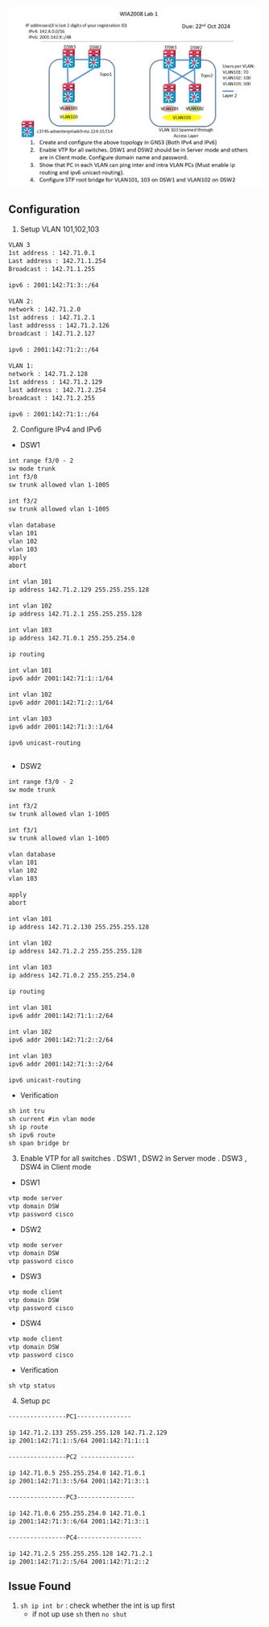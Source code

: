 ![Pasted image 20241112002848.png](../../images/Pasted%20image%2020241112002848.png)

## Configuration

1.  Setup VLAN 101,102,103
```
VLAN 3
1st address : 142.71.0.1
Last address : 142.71.1.254
Broadcast : 142.71.1.255

ipv6 : 2001:142:71:3::/64

VLAN 2:
network : 142.71.2.0
1st address : 142.71.2.1
last addresss : 142.71.2.126
broadcast : 142.71.2.127

ipv6 : 2001:142:71:2::/64

VLAN 1:
network : 142.71.2.128
1st address : 142.71.2.129
last address : 142.71.2.254
broadcast : 142.71.2.255

ipv6 : 2001:142:71:1::/64
```
2. Configure IPv4 and IPv6

- DSW1
```
int range f3/0 - 2
sw mode trunk
int f3/0
sw trunk allowed vlan 1-1005

int f3/2
sw trunk allowed vlan 1-1005

vlan database
vlan 101
vlan 102
vlan 103
apply
abort

int vlan 101
ip address 142.71.2.129 255.255.255.128

int vlan 102
ip address 142.71.2.1 255.255.255.128

int vlan 103
ip address 142.71.0.1 255.255.254.0

ip routing

int vlan 101
ipv6 addr 2001:142:71:1::1/64

int vlan 102
ipv6 addr 2001:142:71:2::1/64 

int vlan 103
ipv6 addr 2001:142:71:3::1/64

ipv6 unicast-routing


```
- DSW2
```
int range f3/0 - 2
sw mode trunk

int f3/2
sw trunk allowed vlan 1-1005

int f3/1
sw trunk allowed vlan 1-1005

vlan database
vlan 101
vlan 102
vlan 103

apply
abort

int vlan 101
ip address 142.71.2.130 255.255.255.128

int vlan 102
ip address 142.71.2.2 255.255.255.128

int vlan 103
ip address 142.71.0.2 255.255.254.0

ip routing 

int vlan 101
ipv6 addr 2001:142:71:1::2/64

int vlan 102
ipv6 addr 2001:142:71:2::2/64 

int vlan 103
ipv6 addr 2001:142:71:3::2/64

ipv6 unicast-routing
```

- Verification 
```
sh int tru
sh current #in vlan mode
sh ip route
sh ipv6 route
sh span bridge br
```
3. Enable VTP for all switches . DSW1 , DSW2 in Server mode . DSW3 , DSW4 in Client mode

- DSW1
```
vtp mode server
vtp domain DSW
vtp password cisco
```

- DSW2
```
vtp mode server
vtp domain DSW
vtp password cisco
```

- DSW3
```
vtp mode client
vtp domain DSW
vtp password cisco
```

- DSW4
```
vtp mode client
vtp domain DSW
vtp password cisco
```
- Verification
```
sh vtp status
```

4. Setup pc

```
----------------PC1---------------

ip 142.71.2.133 255.255.255.128 142.71.2.129
ip 2001:142:71:1::5/64 2001:142:71:1::1

----------------PC2 ---------------

ip 142.71.0.5 255.255.254.0 142.71.0.1
ip 2001:142:71:3::5/64 2001:142:71:3::1

----------------PC3----------------

ip 142.71.0.6 255.255.254.0 142.71.0.1
ip 2001:142:71:3::6/64 2001:142:71:3::1

----------------PC4------------------

ip 142.71.2.5 255.255.255.128 142.71.2.1
ip 2001:142:71:2::5/64 2001:142:71:2::2
```

## Issue Found

1. `sh ip int br` : check whether the int is up first
	- if not up use `sh` then `no shut`
